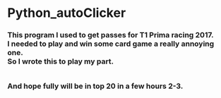 # Python_autoClicker
<h3><p>
This program I used to get passes for T1 Prima racing 2017.<br>
I needed to play and win some card game a really annoying one.<br>
So I wrote this to play my part.<br><br>

And hope fully will be in top 20 in a few hours 2-3.
</p></h3>
